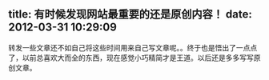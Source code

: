title: 有时候发现网站最重要的还是原创内容！
date: 2012-03-31 10:29:09
---

转发一些文章还不如自己将这些时间用来自己写文章呢。。终于也是悟出了一点点了，以前总喜欢大而全的东西，现在感觉小巧精简才是王道。以后还是多多写写原创文章。